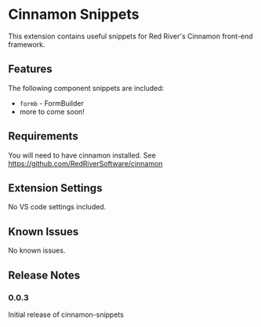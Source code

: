 # Cinnamon Snippets

This extension contains useful snippets for Red River's Cinnamon front-end framework.

## Features

The following component snippets are included:
* ```formb``` - FormBuilder
* more to come soon!

## Requirements

You will need to have cinnamon installed. See https://github.com/RedRiverSoftware/cinnamon

## Extension Settings

No VS code settings included.

## Known Issues

No known issues.

## Release Notes

### 0.0.3

Initial release of cinnamon-snippets